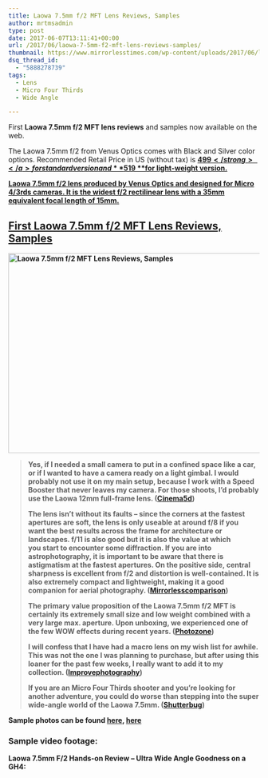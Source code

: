 ```yaml
---
title: Laowa 7.5mm f/2 MFT Lens Reviews, Samples
author: mrtmsadmin
type: post
date: 2017-06-07T13:11:41+00:00
url: /2017/06/laowa-7-5mm-f2-mft-lens-reviews-samples/
thumbnail: https://www.mirrorlesstimes.com/wp-content/uploads/2017/06/laowa-7-5mm-f2-mft.jpg
dsq_thread_id:
  - "5888278739"
tags:
  - Lens
  - Micro Four Thirds
  - Wide Angle

---
```

First **Laowa 7.5mm f/2 MFT lens reviews** and samples now available on the web.

The Laowa 7.5mm f/2 from Venus Optics comes with Black and Silver color options. Recommended Retail Price in US (without tax) is <a href="http://amzn.to/2pfSXqZ" target="_blank" rel="noopener noreferrer"><strong>$499</strong></a> for standard version and **$519 **for light-weight version.

Laowa 7.5mm f/2 lens produced by Venus Optics and designed for Micro 4/3rds cameras. It is the widest f/2 rectilinear lens with a 35mm equivalent focal length of 15mm.<!--more-->

## First Laowa 7.5mm f/2 MFT Lens Reviews, Samples

[<img class="aligncenter wp-image-1160 size-full" title="Laowa 7.5mm f/2 MFT Lens Reviews, Samples" src="https://i1.wp.com/www.mirrorlesstimes.com/wp-content/uploads/2017/06/laowa-7-5mm-f2-mft-lens-reviews.jpg?resize=600%2C400&#038;ssl=1" alt="Laowa 7.5mm f/2 MFT Lens Reviews, Samples" width="600" height="400" srcset="https://i1.wp.com/www.mirrorlesstimes.com/wp-content/uploads/2017/06/laowa-7-5mm-f2-mft-lens-reviews.jpg?w=900&ssl=1 900w, https://i1.wp.com/www.mirrorlesstimes.com/wp-content/uploads/2017/06/laowa-7-5mm-f2-mft-lens-reviews.jpg?resize=300%2C200&ssl=1 300w, https://i1.wp.com/www.mirrorlesstimes.com/wp-content/uploads/2017/06/laowa-7-5mm-f2-mft-lens-reviews.jpg?resize=768%2C512&ssl=1 768w, https://i1.wp.com/www.mirrorlesstimes.com/wp-content/uploads/2017/06/laowa-7-5mm-f2-mft-lens-reviews.jpg?resize=180%2C120&ssl=1 180w" sizes="(max-width: 600px) 100vw, 600px" data-recalc-dims="1" />][1]

> Yes, if I needed a small camera to put in a confined space like a car, or if I wanted to have a camera ready on a light gimbal. I would probably not use it on my main setup, because I work with a Speed Booster that never leaves my camera. For those shoots, I’d probably use the Laowa 12mm full-frame lens. (<a href="https://www.cinema5d.com/laowa-7-5mm-f2-hands-on-review/" target="_blank" rel="nofollow noopener noreferrer">Cinema5d</a>)
> 
> The lens isn’t without its faults – since the corners at the fastest apertures are soft, the lens is only useable at around f/8 if you want the best results across the frame for architecture or landscapes. f/11 is also good but it is also the value at which you start to encounter some diffraction. If you are into astrophotography, it is important to be aware that there is astigmatism at the fastest apertures. On the positive side, central sharpness is excellent from f/2 and distortion is well-contained. It is also extremely compact and lightweight, making it a good companion for aerial photography. (<a href="http://mirrorlesscomparison.com/micro-four-thirds-lenses/laowa-7-5mm-mft-wide-angle-zooms/" target="_blank" rel="nofollow noopener noreferrer">Mirrorlesscomparison</a>)
> 
> The primary value proposition of the Laowa 7.5mm f/2 MFT is certainly its extremely small size and low weight combined with a very large max. aperture. Upon unboxing, we experienced one of the few WOW effects during recent years. (<a href="http://www.photozone.de/m43/1001-laowa75f2mft" target="_blank" rel="nofollow noopener noreferrer">Photozone</a>)
> 
> I will confess that I have had a macro lens on my wish list for awhile. This was not the one I was planning to purchase, but after using this loaner for the past few weeks, I really want to add it to my collection. (<a href="https://improvephotography.com/46343/ultra-macro-photography-laowa-60mm-lens/" target="_blank" rel="nofollow noopener noreferrer">Improvephotography</a>)
> 
> If you are an Micro Four Thirds shooter and you’re looking for another adventure, you could do worse than stepping into the super wide-angle world of the Laowa 7.5mm. (<a href="https://www.shutterbug.com/content/venus-optics-laowa-75mm-f2-m43-review-super-wide-and-super-fast-lens-micro-four-thirds" target="_blank" rel="nofollow noopener noreferrer">Shutterbug</a>)

Sample photos can be found <a href="https://www.mu-43.com/threads/laowa-7-5mm-f-2-mft-compact-dreamer-lens-review.92121/" target="_blank" rel="nofollow noopener noreferrer">here</a>, <a href="http://sapphireker.blogspot.my/2017/05/m43-laowa-75mmf2.html" target="_blank" rel="noopener noreferrer">here</a>

### Sample video footage:



**Laowa 7.5mm F/2 Hands-on Review – Ultra Wide Angle Goodness on a GH4:**

 [1]: https://i1.wp.com/www.mirrorlesstimes.com/wp-content/uploads/2017/06/laowa-7-5mm-f2-mft-lens-reviews.jpg?ssl=1